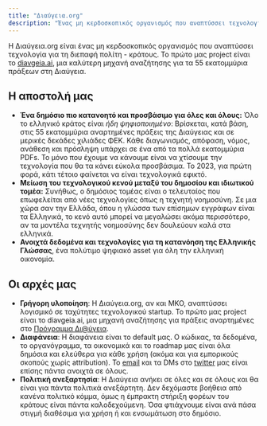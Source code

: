 ```yaml
---
title: "Διαύγεια.org"
description: "Ένας μη κερδοσκοπικός οργανισμός που αναπτύσσει τεχνολογία για τη διεπαφή με το κράτος"
---
```


Η Διαύγεια.org είναι ένας μη κερδοσκοπικός οργανισμός που αναπτύσσει τεχνολογία για τη διεπαφή πολίτη - κράτους. Το πρώτο μας project είναι το [diavgeia.ai](https://diavgeia.ai), μια καλύτερη μηχανή αναζήτησης για τα 55 εκατομμύρια πράξεων στη Διαύγεια.

## Η αποστολή μας
* **Ένα δημόσιο πιο κατανοητό και προσβάσιμο για όλες και όλους:**  Όλο το ελληνικό κράτος είναι *ήδη ψηφιοποιημένο*: Βρίσκεται, κατά βάση, στις 55 εκατομμύρια αναρτημένες πράξεις της Διαύγειας και σε μερικές δεκάδες χιλιάδες ΦΕΚ. Κάθε διαγωνισμός, απόφαση, νόμος, ανάθεση και πρόσληψη υπάρχει σε ένα από τα πολλά εκατομμύρια PDFs. Το μόνο που έχουμε να κάνουμε είναι να χτίσουμε την τεχνολογία που θα τα κάνει εύκολα προσβάσιμα. Το 2023, για πρώτη φορά, κάτι τέτοιο φαίνεται να είναι τεχνολογικά εφικτό. 
* **Μείωση του τεχνολογικού κενού μεταξύ του δημοσίου και ιδιωτικού τομέα:** Συνήθως, ο δημόσιος τομέας είναι ο τελευταίος που επωφελείται από νέες τεχνολογίες όπως η τεχνητή νοημοσύνη. Σε μια χώρα σαν την Ελλάδα, όπου η  γλώσσα των επίσημων εγγράφων είναι τα Ελληνικά, το κενό αυτό μπορεί να μεγαλώσει ακόμα περισσότερο, αν τα μοντέλα τεχνητής νοημοσύνης δεν δουλεύουν καλά στα ελληνικά. 
* **Ανοιχτά δεδομένα και τεχνολογίες για τη κατανόηση της Ελληνικής Γλώσσας**, ένα πολύτιμο ψηφιακό asset για όλη την ελληνική οικονομία.

## Οι αρχές μας
* **Γρήγορη υλοποίηση**: Η Διαύγεια.org, αν και ΜΚΟ, αναπτύσσει λογισμικό σε ταχύτητες τεχνολογικού startup. Το πρώτο μας project είναι το diavgeia.ai, μια μηχανή αναζήτησης για πράξεις αναρτημένες στο [Πρόγραμμα Δι@ύγεια](https://diavgeia.gov.gr).
* **Διαφάνεια**: Η διαφάνεια είναι το default μας. Ο κώδικας, τα δεδομένα, το οργανόγραμμα, τα οικονομικά και το roadmap μας είναι όλα δημόσια και ελεύθερα για κάθε χρήση (ακόμα και για εμπορικούς σκοπούς χωρίς attribution). Το [email](mailto:contact@diavgeia.org) και τα DMs στο [twitter](https://twitter.com/diavgeia_org) μας είναι επίσης πάντα ανοιχτά σε όλους.
* **Πολιτική ανεξαρτησία**: Η Διαύγεια ανήκει σε όλες και σε όλους και θα είναι για πάντα πολιτικά ανεξάρτητη. Δεν δεχόμαστε βοήθεια από κανένα πολιτικό κόμμα, όμως η έμπρακτη στήριξη φορέων του κράτους είναι πάντα καλοδεχούμενη. Όσα φτιάχνουμε είναι ανά πάσα στιγμή διαθέσιμα για χρήση ή και ενσωμάτωση στο δημόσιο.
